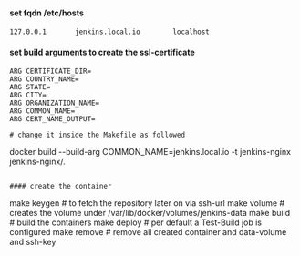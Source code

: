 #### set fqdn /etc/hosts

```
127.0.0.1       jenkins.local.io        localhost
```

#### set build arguments to create the ssl-certificate

```
ARG CERTIFICATE_DIR=
ARG COUNTRY_NAME=
ARG STATE=
ARG CITY=
ARG ORGANIZATION_NAME= 
ARG COMMON_NAME=
ARG CERT_NAME_OUTPUT=

# change it inside the Makefile as followed

```
docker build --build-arg COMMON_NAME=jenkins.local.io -t jenkins-nginx jenkins-nginx/.
```

#### create the container

```
make keygen # to fetch the repository later on via ssh-url
make volume # creates the volume under /var/lib/docker/volumes/jenkins-data
make build  # build the containers
make deploy # per default a Test-Build job is configured
make remove # remove all created container and data-volume and ssh-key
```
